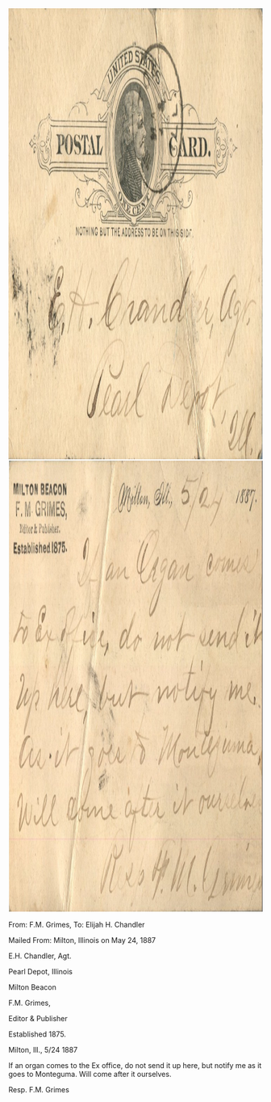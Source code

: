 <html><body><img class="alignnone size-full wp-image-1270" src="/wp-content/uploads/2014/06/postcard-2014-20140613_11125787_0552.jpg" alt="postcard-2014-20140613_11125787_0552" width="1413" height="893"> <img class="alignnone size-full wp-image-1271" src="/wp-content/uploads/2014/06/postcard-2014-20140613_11130498_0553.jpg" alt="postcard-2014-20140613_11130498_0553" width="1446" height="893">



From: F.M. Grimes, To: Elijah H. Chandler

Mailed From: Milton, Illinois on May 24, 1887



E.H. Chandler, Agt.

Pearl Depot, Illinois



Milton Beacon

F.M. Grimes,

Editor &amp; Publisher

Established 1875.



Milton, Ill., 5/24 1887

If an organ comes to the Ex office, do not send it up here, but notify me as it goes to Monteguma. Will come after it ourselves.

Resp. F.M. Grimes</body></html>